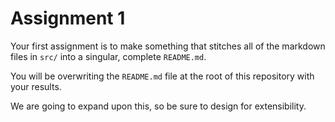 # Assignment 1

Your first assignment is to make something that stitches all of the markdown files in `src/` into a singular, complete `README.md`.

You will be overwriting the `README.md` file at the root of this repository with your results.

We are going to expand upon this, so be sure to design for extensibility.
